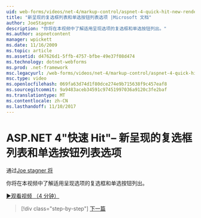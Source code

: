 ```yaml
---
uid: web-forms/videos/net-4/markup-control/aspnet-4-quick-hit-new-rendering-option-for-check-box-lists-and-radio-button-lists
title: "新呈现的复选框列表和单选按钮列表选项 |Microsoft 文档"
author: JoeStagner
description: "你将在本视频中了解适用呈现选项的复选框和单选按钮列出。"
ms.author: aspnetcontent
manager: wpickett
ms.date: 11/16/2009
ms.topic: article
ms.assetid: d47626d1-5ffb-4757-bfbe-49e37f08d474
ms.technology: dotnet-webforms
ms.prod: .net-framework
msc.legacyurl: /web-forms/videos/net-4/markup-control/aspnet-4-quick-hit-new-rendering-option-for-check-box-lists-and-radio-button-lists
msc.type: video
ms.openlocfilehash: 069fa63d74d1f80dce274e9b715638f9c457eaf8
ms.sourcegitcommit: 9a9483aceb34591c97451997036a9120c3fe2baf
ms.translationtype: MT
ms.contentlocale: zh-CN
ms.lasthandoff: 11/10/2017
---
```

<a name="aspnet-4-quick-hit--new-rendering-option-for-check-box-lists-and-radio-button-lists"></a>ASP.NET 4"快速 Hit"– 新呈现的复选框列表和单选按钮列表选项
====================
通过[Joe stagner 将](https://github.com/JoeStagner)

你将在本视频中了解适用呈现选项的复选框和单选按钮列出。 

[&#9654;观看视频 （4 分钟）](https://channel9.msdn.com/Blogs/ASP-NET-Site-Videos/aspnet-4-quick-hit-new-rendering-option-for-check-box-lists-and-radio-button-lists)

>[!div class="step-by-step"]
[下一篇](aspnet-4-quick-hit-table-free-templated-controls.md)

